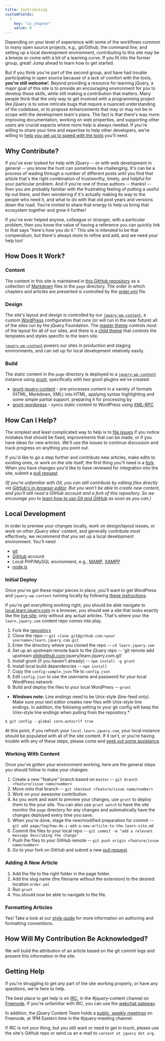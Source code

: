 ```yaml
---
title: Contributing
customFields: 
  -
    key: "is_chapter"
    value: 0
---
```


Depending on your level of experience with some of the workflows common to many
open source projects, e.g., git/Github, the command line, and setting up a
local development environment, contributing to this site may be a breeze or
come with a bit of a learning curve. If you fit into the former group, great!
Jump ahead to learn how to get started.

But if you think you're part of the second group, and have had trouble
participating in open source because of a lack of comfort with the tools,
**you're still welcome**!. Beyond providing a resource for learning jQuery, a
major goal of this site is to provide an encouraging environment for you to
develop these skills, while still making a contribution that matters. Many
people think that the only way to get involved with a programming project like
jQuery is to solve intricate bugs that require a nuanced understanding of the
codebase, or to propose enhancements that may or may not be in scope with the
development team's plans. The fact is that there's way more: improving
documentation, working on web properties, and supporting other users are
crucial aspects where more help is always needed. If you're willing to share
your time and expertise to help other developers, we're willing to [help you
get up to speed with the tools](#getting-help) you'll need.


## Why Contribute?

If you've ever looked for help with jQuery -- or with web development in
general -- you know the hunt can sometimes be challenging. It's can be a
process of wading through a number of different posts until you find that
article that's the right combination of trustworthy, timely, and helpful for
your particular problem.  And if you're one of those authors -- thanks! -- then
you are probably familiar with the frustrating feeling of putting a useful tip
out there, and then wondering if it's actually making its way to the people who
need it, and what to do with that old post years and versions down the road.
You're invited to share that energy to help us bring that ecosystem together
and grow it further! 


If you've ever helped anyone, colleague or stranger, with a particular problem,
then you know the value of having a reference you can quickly link to that says
"here's how you do it." This site is intended to be that compendium, but
there's always more to refine and add, and we need your help too!

## How Does It Work?

### Content

The content in this site is maintained in
[this GitHub repository](http://github.com/jquery/learn.jquery.com) as a collection of
[Markdown](http://daringfireball.net/projects/markdown/) files in the `page`
directory. The order in which chapters and articles are presented is controlled
by the [order.yml](https://github.com/jquery/learn.jquery.com/blob/master/order.yml)
file.

### Design

The site's layout and design is controlled by our
[`jquery-wp-content`](http://github.com/jquery/jquery-wp-content), a custom
[WordPress](http://wordpress.org) configuration that runs (or will run in the
near future) all of the sites run by the jQuery Foundation. The [master
theme](https://github.com/jquery/jquery-wp-content/tree/master/themes/jquery)
controls most of the layout for all of our sites, and there is a [child
theme](https://github.com/jquery/jquery-wp-content/tree/master/themes/learn.jquery.com)
that controls the templates and styles specific to the learn site.

[`jquery-wp-content`](http://github.com/jquery/jquery-wp-content) powers our sites in 
production and staging environments, and can set up for local development relatively easily.

### Build

The static content in the `page` directory is deployed to a
[`jquery-wp-content`](http://github.com/jquery/jquery-wp-content) instance
using [grunt](http://gruntjs.com), specifically with two grunt plugins we've created:

* [grunt-jquery-content](http://github.com/jquery/grunt-jquery-content) - pre-processes content in a variety of formats (HTML, Markdown, XML) into HTML, applying syntax highlighting and some simple partial support, preparing it for processing by 
* [grunt-wordpress](http://github.com/scottgonzalez/grunt-wordpress) - syncs static content to WordPress using [XML-RPC](http://codex.wordpress.org/XML-RPC_Support)


## How Can I Help?

The simplest and least complicated way to help is to [file
issues](http://github.com/jquery/learn.jquery.com/issues) if you notice
mistakes that should be fixed, improvements that can be made, or if you have
ideas for new articles. We'll use the issues to continue discussion and track
progress on anything you point out.

If you'd like to go a step further and contribute new articles, make edits to
existing ones, or work on the site itself, the first thing you'll need is a
[fork](https://help.github.com/articles/fork-a-repo). When you have changes
you'd like to have reviewed for integration into the site, submit a [pull
request](http://help.github.com/send-pull-requests/).

*(If you're unfamiliar with Git, you can still contribute by editing files
directly via [GitHub's in-browser
editor](https://github.com/blog/905-edit-like-an-ace). But you won't be able to
create new content, and you'll still need a GitHub account and a fork of this
repository. So we encourage you to [learn how to use Git and
GitHub](http://help.github.com/) as soon as you can.)*

## Local Development

In order to preview your changes locally, work on design/layout issues, or work on
other jQuery sites' content, and generally contribute most effectively, we
recommend that you set up a local development environment. You'll need

* [git](http://git-scm.com)
* [GitHub](http://github.com) account
* Local PHP/MySQL environment, e.g., [MAMP](http://www.mamp.info/en/index.html), [XAMPP](http://www.apachefriends.org/en/xampp.html)
* [node.js](http://nodejs.org)

### Initial Deploy

Once you've got these major pieces in place, you'll want to get WordPress and
`jquery-wp-content` running locally by following [these
instructions](https://github.com/jquery/jquery-wp-content/blob/master/README.md). 

If you're get everything working right, you should be able navigate to
[local.learn.jquery.com](http://local.learn.jquery.com) in a browser, you
should see a site that looks exactly like the [live
site](http://learn.jquery.com), only without any actual articles. That's where
your the `learn.jquery.com` content repo comes into play.

1. Fork the [repository](https://github.com/jquery/learn.jquery.com)
2. Clone the repo -- `git clone git@github.com:<your username>/learn.jquery.com.git`
3. Enter the directory where you cloned the repo -- `cd learn.jquery.com`
4. Set up an upstream remote back to the jQuery repo -- 'git remote add upstream git@github.com:jquery/learn.jquery.com.git'
5. Install grunt (if you haven't already) -- `npm install -g grunt`
6. Install local build dependencies -- `npm install`
7. Copy the `config-sample.json` file to `config.json`
8. Edit `config.json` to use the username and password for your local WordPress network
9. Build and deploy the files to your local WordPress -- `grunt`

* **Windows note:** Line endings need to be Unix-style (line-feed only). Make sure your text editor creates new files with Unix-style line endings. In addition, the following setting to your git config will keep the Unix-style line endings when pulling from the repository.*

```
$ git config --global core.autocrlf true
```

At this point, if you refresh your `local.learn.jquery.com`, your local
instance should be populated with all of the site content. If it isn't,
or you're having trouble with any of these steps, please come and
[seek out some assistance](#getting-help).

### Working With Content

Once you've gotten your environment working, here are the general steps you should follow to make your changes:

1. Create a new "feature" branch based on `master` -- `git branch <feature/issue name/number>`
2. Move onto that branch -- `git checkout <feature/issue name/number>`
3. Work on your awesome contribution. 
4. As you work and want to preview your changes, use `grunt` to deploy them to the your site. You can also use `grunt watch` to have the site monitor the `page` directory for any changes and automatically have the changes deployed every time you save.
5. When you're done, stage the new/modified preparation for commit -- `git add page/faq/how-do-i-add-a-new-article-to-the-learn-site.md`
6. Commit the files to your local repo -- `git commit -m "add a relevant message describing the change"`
7. Push the files to your GitHub remote -- `git push origin <feature/issue name/number>`
8. Go to your fork on GitHub and submit a new [pull request](https://help.github.com/articles/using-pull-requests).

### Adding A New Article

1. Add the file to the right folder in the page folder. 
2. Add the slug name (the filename without the extension) to the desired location `order.yml`
3. Run `grunt`
4. You should now be able to navigate to the file. 

### Formatting Articles

Yes! Take a look at our [style guide](http://learn.jquery.com/style-guide) for
more information on authoring and formatting conventions.

## How Will My Contribution Be Acknowledged?

We will build the attribution of an article based on the git commit logs and present this information in the site.

## <a name="getting-help">Getting Help</a>

If you're struggling to get any part of the site working properly, or have any questions, we're here to help.

The best place to get help is on [IRC](http://en.wikipedia.org/wiki/Internet_Relay_Chat), in the #jquery-content
channel on [Freenode](http://freenode.net). If you're unfamiliar with IRC, you can use the [webchat gateway](http://webchat.freenode.net/).

In addition, the jQuery Content Team holds a [public, weekly
meetings](http://jquery.org/meeting) on Freenode, at 1PM Eastern time in the #jquery-meeting channel.

If IRC is not your thing, but you still want or need to get in touch, please use the site's GitHub repo or send us an e-mail to `content at jquery dot org`.
